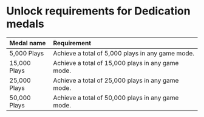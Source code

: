 # Unlock requirements for Dedication medals

| Medal name | Requirement |
| :-- | :-- |
| 5,000 Plays | Achieve a total of 5,000 plays in any game mode. |
| 15,000 Plays | Achieve a total of 15,000 plays in any game mode. |
| 25,000 Plays | Achieve a total of 25,000 plays in any game mode. |
| 50,000 Plays | Achieve a total of 50,000 plays in any game mode. |
